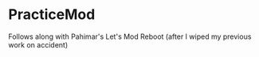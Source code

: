 PracticeMod
===========

Follows along with Pahimar's Let's Mod Reboot (after I wiped my previous work on accident)
